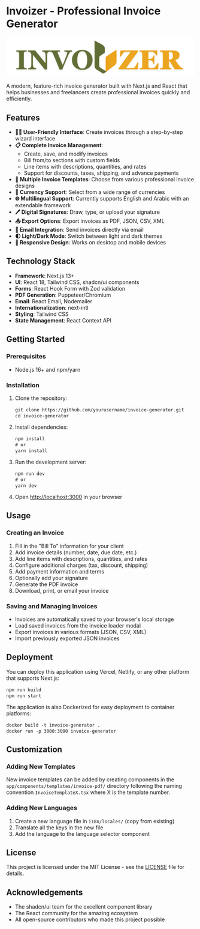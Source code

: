# Invoizer - Professional Invoice Generator

![Invoizer Logo](/public/assets/img/invoizer-logo.svg)

A modern, feature-rich invoice generator built with Next.js and React that helps businesses and freelancers create professional invoices quickly and efficiently.

## Features

- **🧙‍♂️ User-Friendly Interface**: Create invoices through a step-by-step wizard interface
- **📋 Complete Invoice Management**:
  - Create, save, and modify invoices
  - Bill from/to sections with custom fields
  - Line items with descriptions, quantities, and rates
  - Support for discounts, taxes, shipping, and advance payments
- **🎨 Multiple Invoice Templates**: Choose from various professional invoice designs
- **💱 Currency Support**: Select from a wide range of currencies
- **🌐 Multilingual Support**: Currently supports English and Arabic with an extendable framework
- **🖊️ Digital Signatures**: Draw, type, or upload your signature
- **📤 Export Options**: Export invoices as PDF, JSON, CSV, XML
- **📧 Email Integration**: Send invoices directly via email
- **🌓 Light/Dark Mode**: Switch between light and dark themes
- **📱 Responsive Design**: Works on desktop and mobile devices

## Technology Stack

- **Framework**: Next.js 13+
- **UI**: React 18, Tailwind CSS, shadcn/ui components
- **Forms**: React Hook Form with Zod validation
- **PDF Generation**: Puppeteer/Chromium
- **Email**: React Email, Nodemailer
- **Internationalization**: next-intl
- **Styling**: Tailwind CSS
- **State Management**: React Context API

## Getting Started

### Prerequisites

- Node.js 16+ and npm/yarn

### Installation

1. Clone the repository:

   ```
   git clone https://github.com/yourusername/invoice-generator.git
   cd invoice-generator
   ```

2. Install dependencies:

   ```
   npm install
   # or
   yarn install
   ```

3. Run the development server:

   ```
   npm run dev
   # or
   yarn dev
   ```

4. Open [http://localhost:3000](http://localhost:3000) in your browser

## Usage

### Creating an Invoice

1. Fill in the "Bill To" information for your client
2. Add invoice details (number, date, due date, etc.)
3. Add line items with descriptions, quantities, and rates
4. Configure additional charges (tax, discount, shipping)
5. Add payment information and terms
6. Optionally add your signature
7. Generate the PDF invoice
8. Download, print, or email your invoice

### Saving and Managing Invoices

- Invoices are automatically saved to your browser's local storage
- Load saved invoices from the invoice loader modal
- Export invoices in various formats (JSON, CSV, XML)
- Import previously exported JSON invoices

## Deployment

You can deploy this application using Vercel, Netlify, or any other platform that supports Next.js:

```
npm run build
npm run start
```

The application is also Dockerized for easy deployment to container platforms:

```
docker build -t invoice-generator .
docker run -p 3000:3000 invoice-generator
```

## Customization

### Adding New Templates

New invoice templates can be added by creating components in the `app/components/templates/invoice-pdf/` directory following the naming convention `InvoiceTemplateX.tsx` where X is the template number.

### Adding New Languages

1. Create a new language file in `i18n/locales/` (copy from existing)
2. Translate all the keys in the new file
3. Add the language to the language selector component

## License

This project is licensed under the MIT License - see the [LICENSE](LICENSE) file for details.

## Acknowledgements

- The shadcn/ui team for the excellent component library
- The React community for the amazing ecosystem
- All open-source contributors who made this project possible
